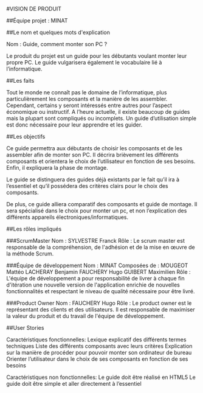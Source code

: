 #VISION DE PRODUIT

##Équipe projet : MINAT

##Le nom et quelques mots d'explication

Nom : Guide, comment monter son PC ?

Le produit du projet est un guide pour les débutants voulant monter leur propre PC. Le guide vulgarisera également le vocabulaire lié à l’informatique.

##Les faits

Tout le monde ne connaît pas le domaine de l’informatique, plus particulièrement les composants et la manière de les assembler. Cependant, certains y seront intéressés entre autres pour l’aspect économique ou instructif. A l’heure actuelle, il existe beaucoup de guides mais la plupart sont compliqués ou incomplets. Un guide d’utilisation simple est donc nécessaire pour leur apprendre et les guider.

##Les objectifs

Ce guide permettra aux débutants de choisir les composants et de les assembler afin de monter son PC. Il décrira brièvement les différents composants et orientera le choix de l’utilisateur en fonction de ses besoins. Enfin, il expliquera la phase de montage.

Le guide se distinguera des guides déjà existants par le fait qu’il ira à l’essentiel et qu’il possédera des critères clairs pour le choix des composants.

De plus, ce guide alliera comparatif des composants et guide de montage. Il sera spécialisé dans le choix pour monter un pc, et non l’explication des différents appareils électroniques/informatiques.


##Les rôles impliqués

###ScrumMaster
Nom : SYLVESTRE Franck 
Rôle : Le scrum master est responsable de la compréhension, de l'adhésion et de la mise en œuvre de la méthode Scrum.

###Équipe de développement
Nom :     MINAT 
Composées de :
	MOUGEOT Mattéo
	LACHERAY Benjamin
	FAUCHERY Hugo
	GUIBERT Maximilien
Rôle : L'équipe de développement a pour responsabilité de livrer à chaque fin d'itération une nouvelle version de l'application enrichie de nouvelles fonctionnalités et respectant le niveau de qualité nécessaire pour être livré.

###Product Owner
Nom : FAUCHERY Hugo
Rôle : Le product owner est le représentant des clients et des utilisateurs. Il est responsable de maximiser la valeur du produit et du travail de l'équipe de développement.


##User Stories

Caractéristiques fonctionnelles:
Lexique explicatif des différents termes techniques
Liste des différents composants avec leurs critères
Explication sur la manière de procéder pour pouvoir monter son ordinateur de bureau
Orienter l’utilisateur dans le choix de ses composants en fonction de ses besoins

Caractéristiques non fonctionnelles:
Le guide doit être réalisé en HTML5
Le guide doit être simple et aller directement à l’essentiel
